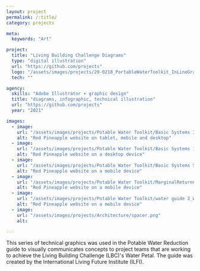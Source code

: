 ```yaml
---
layout: project
permalink: /:title/
category: projects

meta:
  keywords: "Art"

project:
  title: "Living Building Challenge Diagrams"
  type: "digital illustration"
  url: "https://github.com/projects"
  logo: "/assets/images/projects/20-0218_PortableWaterToolkit_InLineGraphics_thumbnail.png"
  tech: ""

agency:
  skills: "Adobe Illustrator + graphic design"  
  title: "diagrams, infographic, technical illustration"
  url: "https://github.com/projects"
  year: "2021"

images:  
  - image:
    url: "/assets/images/projects/Potable Water Toolkit/Basic Systems 30 MF.png"
    alt: "Red Pineapple website on tablet, mobile and desktop"
  - image:
    url: "/assets/images/projects/Potable Water Toolkit/Basic Systems 100 MF.png"
    alt: "Red Pineapple website on a desktop device"
  - image:
    url: "/assets/images/projects/Potable Water Toolkit/Basic Systems SF.png"
    alt: "Red Pineapple website on a mobile device"
  - image:
    url: "/assets/images/projects/Potable Water Toolkit/MarginalReturnCisterns_Final.png  "
    alt: "Red Pineapple website on a mobile device"      
  - image:
    url: "/assets/images/projects/Potable Water Toolkit/water guide 2_Water Guide.png"
    alt: "Red Pineapple website on a mobile device"
  - image:
    url: "/assets/images/projects/Architecture/spacer.png"
    alt:     

---
```

<p>This series of technical graphics was used in the Potable Water Reduction guide to visually communicates concepts to project teams that are working to achieve the Living Building Challenge (LBC)'s Water Petal. The guide was created by the International Living Future Institute (ILFI). </p>